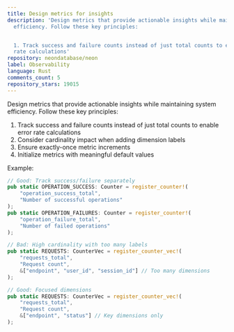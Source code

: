 ```yaml
---
title: Design metrics for insights
description: 'Design metrics that provide actionable insights while maintaining system
  efficiency. Follow these key principles:


  1. Track success and failure counts instead of just total counts to enable error
  rate calculations'
repository: neondatabase/neon
label: Observability
language: Rust
comments_count: 5
repository_stars: 19015
---
```


Design metrics that provide actionable insights while maintaining system efficiency. Follow these key principles:

1. Track success and failure counts instead of just total counts to enable error rate calculations
2. Consider cardinality impact when adding dimension labels
3. Ensure exactly-once metric increments
4. Initialize metrics with meaningful default values

Example:
```rust
// Good: Track success/failure separately
pub static OPERATION_SUCCESS: Counter = register_counter!(
    "operation_success_total",
    "Number of successful operations"
);
pub static OPERATION_FAILURES: Counter = register_counter!(
    "operation_failure_total",
    "Number of failed operations"
);

// Bad: High cardinality with too many labels
pub static REQUESTS: CounterVec = register_counter_vec!(
    "requests_total",
    "Request count",
    &["endpoint", "user_id", "session_id"] // Too many dimensions
);

// Good: Focused dimensions
pub static REQUESTS: CounterVec = register_counter_vec!(
    "requests_total",
    "Request count",
    &["endpoint", "status"] // Key dimensions only
);
```